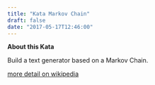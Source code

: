```yaml
---
title: "Kata Markov Chain"
draft: false
date: "2017-05-17T12:46:00"
---
```


**About this Kata**

Build a text generator based on a Markov Chain.


[more detail on wikipedia](https://en.wikipedia.org/wiki/Markov_chain)
